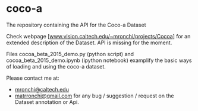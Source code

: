 # coco-a
The repository containing the API for the Coco-a Dataset

Check webpage [www.vision.caltech.edu/~mronchi/projects/Cocoa] for an extended description of the Dataset.
API is missing for the moment.

Files cocoa_beta_2015_demo.py (python script) and cocoa_beta_2015_demo.ipynb (ipython notebook) 
examplify the basic ways of loading and using the coco-a dataset.

Please contact me at:
 - mronchi@caltech.edu
 - matrronchi@gmail.com
for any bug / suggestion / request on the Dataset annotation or Api.
